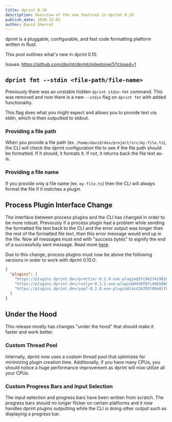 ```yaml
---
title: dprint 0.10
description: Overview of the new features in dprint 0.10
publish_date: 2020-12-02
author: David Sherret
---
```


dprint is a pluggable, configurable, and fast code formatting platform written in Rust.

This post outlines what's new in dprint 0.10.

Issues: https://github.com/dprint/dprint/milestone/5?closed=1

## `dprint fmt --stdin <file-path/file-name>`

Previously there was an unstable hidden `dprint stdin-fmt` command. This was removed and now there is a new `--stdin` flag on `dprint fmt` with added functionality.

This flag does what you might expect and allows you to provide text via stdin, which is then outputted to stdout.

### Providing a file path

When you provide a file path (ex. `/home/david/dev/project/src/my-file.ts`), the CLI will check the dprint configuration file to see if the file path should be formatted. If it should, it formats it. If not, it returns back the file text as-is.

### Providing a file name

If you provide only a file name (ex. `my-file.ts`) then the CLI will always format the file if it matches a plugin.

## Process Plugin Interface Change

The interface between process plugins and the CLI has changed in order to be more robust. Previously if a process plugin had a problem while sending the formatted file text back to the CLI and the error output was longer than the rest of the formatted file text, then this error message would end up in the file. Now all messages must end with "success bytes" to signify the end of a successfully sent message. Read more [here](https://github.com/dprint/dprint/blob/master/docs/process-plugin-development.md).

Due to this change, process plugins must now be above the following versions in order to work with dprint 0.10.0:

```json
{
  "plugins": [
    "https://plugins.dprint.dev/prettier-0.2.0.exe-plugin@5fc84274198107b5464477803eea335ab3c978738ff40058294b105d2e32d5ae",
    "https://plugins.dprint.dev/roslyn-0.2.2.exe-plugin@44d9f8fc4db50b07196672e857dc0244f3f274374db0d188df464dc0aae487c7",
    "https://plugins.dprint.dev/yapf-0.2.0.exe-plugin@14c42b703709e81f813c6674a8110c522af0ea78b6298f4f73721121a1a03701"
  ]
}
```

## Under the Hood

This release mostly has changes "under the hood" that should make it faster and work better.

### Custom Thread Pool

Internally, dprint now uses a custom thread pool that optimizes for minimizing plugin creation time. Additionally, if you have many CPUs, you should notice a huge performance improvement as dprint will now utilize all your CPUs.

### Custom Progress Bars and Input Selection

The input selection and progress bars have been written from scratch. The progress bars should no longer flicker on certain platforms and it now handles dprint plugins outputting while the CLI is doing other output such as displaying a progress bar.
